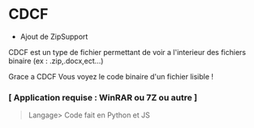 # CDCF

- Ajout de ZipSupport

CDCF est un type de fichier permettant de voir a l'interieur des fichiers binaire (ex : .zip,.docx,ect...)

Grace a CDCF Vous voyez le code binaire d'un fichier lisible !

### [ Application requise : WinRAR ou 7Z ou autre ]

>Langage> Code fait en Python et JS
